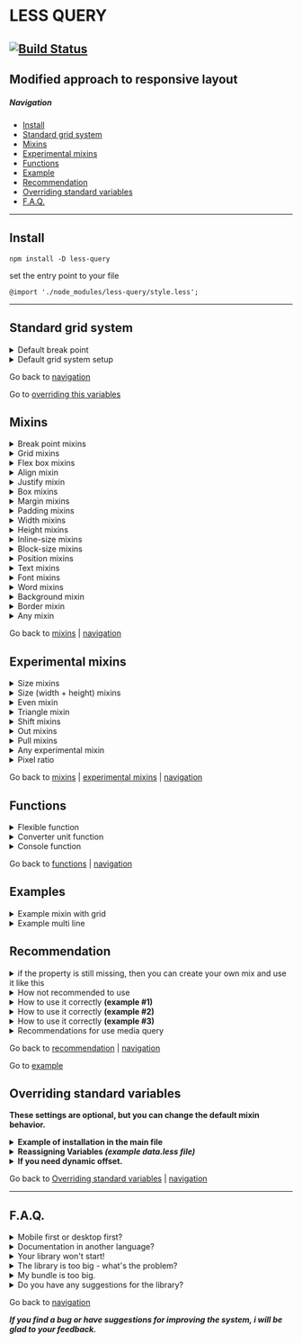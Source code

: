 # LESS QUERY
[![Build Status](https://travis-ci.com/dasx10/less-query.svg?branch=master)](https://travis-ci.com/dasx10/less-query)
----
**Modified approach to responsive layout**
----

##### Navigation
<nav id="navigation">
	<ul>
		<li>
			<a href="#install">Install</a>
		</li>
		<li>
			<a href="#standard-grid-system">Standard grid system</a>
		</li>
		<li>
			<a href="#mixins">Mixins</a>
		</li>
		<li>
			<a href="#experimental-mixins">Experimental mixins</a>
		</li>
		<li>
			<a href="#functions">Functions</a>
		</li>
		<li>
			<a href="#examples">Example</a>
		</li>
		<li>
			<a href="#recommendation">Recommendation</a>
		</li>
		<li>
			<a href="#overriding-standard-variables">Overriding standard variables</a>
		</li>
		<li>
			<a href="#faq">F.A.Q.</a>
		</li>
	</ul>
</nav>

---
## Install
```
npm install -D less-query
```

set the entry point to your file

```
@import './node_modules/less-query/style.less';
```

---


## Standard grid system

<details id="grid-system-mixin">
	<summary>
		Default break point
	</summary>
	<table>
		<thead>
			<tr>
				<th>name</th>
				<th>width</th>
				<th>description</th>
			</tr>
		</thead>
		<tbody>
			<tr>
				<td>xt</td>
				<td>320px</td>
				<td>extra tiny</td>
			</tr>
			<tr>
				<td>ti</td>
				<td>430px</td>
				<td>tiny</td>
			</tr>
			<tr>
				<td>xs</td>
				<td>540px</td>
				<td>extra small</td>
			</tr>
			<tr>
				<td>sm</td>
				<td>720px</td>
				<td>small</td>
			</tr>
			<tr>
				<td>md</td>
				<td>960px</td>
				<td>medium</td>
			</tr>
			<tr>
				<td>lg</td>
				<td>1140px</td>
				<td>large</td>
			</tr>
			<tr>
				<td>xl</td>
				<td>1320px</td>
				<td>extra large</td>
			</tr>
			<tr>
				<td>hu</td>
				<td>1530px</td>
				<td>huge</td>
			</tr>
			<tr>
				<td>xh</td>
				<td>1680px</td>
				<td>extra huge</td>
			</tr>
		</tbody>
	</table>
</details>

<details id="grid-system-mixin">
	<summary>
		Default grid system setup
	</summary>
	<table>
		<thead>
			<tr>
				<th>name</th>
				<th>params</th>
				<th>description</th>
			</tr>
		</thead>
		<tbody>
			<tr>
				<td>columns count</td>
				<td>12</td>
				<td>number of columns in a column</td>
			</tr>
			<tr>
				<td>
					<a href="#offsets-a">offset</a>
				</td>
				<td>2em</td>
				<td>Column indents</td>
			</tr>
			<tr>
				<td>container</td>
				<td>1680px</td>
				<td>Standard container width</td>
			</tr>
		</tbody>
	</table>
</details>


<p>Go back to <a href="#navigation">navigation</a></p>
<p>Go to <a href="#overriding-standard-variables">overriding this variables</a></p>

## Mixins

<details id="grid-system-mixin">
	<summary>
		Break point mixins
	</summary>
	<table>
		<thead>
			<tr>
				<th>mixin</th>
				<th>input</th>
				<th>system</th>
				<th>description</th>
			</tr>
		</thead>
		<tbody>
			<tr>
				<td>.row</td>
				<td>keyword</td>
				<td>grid</td>
				<td>row for columns</td>
			</tr>
			<tr>
				<td>.col</td>
				<td>number</td>
				<td>grid</td>
				<td>column</td>
			</tr>
			<tr>
				<td>.col-count</td>
				<td>number</td>
				<td>false</td>
				<td>overrides the default column count</td>
			</tr>
			<tr>
				<td>.mq</td>
				<td>mixin</td>
				<td>grid</td>
				<td>media width builder</td>
			</tr>
			<tr>
				<td>.to</td>
				<td>mixin</td>
				<td>grid</td>
				<td>media max width only</td>
			</tr>
			<tr>
				<td>.from</td>
				<td>mixin</td>
				<td>grid</td>
				<td>media min width only</td>
			</tr>
			<tr>
				<td>.mqh</td>
				<td>mixin</td>
				<td>grid</td>
				<td>media height builder</td>
			</tr>
			<tr>
				<td>.container</td>
				<td>mixin</td>
				<td>false</td>
				<td>max size (container)</td>
			</tr>
			<tr>
				<td>.wrp</td>
				<td>mixin</td>
				<td>false</td>
				<td>padding max size (container)</td>
			</tr>
		</tbody>
	</table>
	<details id="example-grid-system-mixin">
	<summary>Example grid system mixin</summary>

	// input
	.grid{
		.row;
		&__col{
			.col(12, sm, 6, md, 4, lg, 3);
		}
	}

	// output
	.grid {
		margin-left: -15px;
		margin-right: -15px;
		display: flex;
		flex-flow: row wrap;
	}

	.grid__col {
		word-wrap: break-word;
		box-sizing: border-box;
		margin-left: 15px;
		margin-right: 15px;
	}

	@media (max-width: 720px) {
		.grid__col {
			width: calc(100% - 30px);
		}
	}

	@media (min-width: 720px) and (max-width: 960px) {
		.grid__col {
			width: calc(50% - 30px);
		}
	}

	@media (min-width: 960px) and (max-width: 1140px) {
		.grid__col {
			width: calc(33.333333333333336% - 30px);
		}
	}

	@media (min-width: 1140px) {
		.grid__col {
			width: calc(25% - 30px);
		}
	}
</details>
<details id="grid-s-mix">
	<summary>Example .mq</summary>

	.mq(xs, { .p(1px); color:red }, 1200px, .m(2px));

	/*
		@media (min-width: 540px) and (max-width: 1200px) {
			.class-grid {
				padding: 1px;
				color: red;
			}
		}

		@media (min-width: 1200px) {
			.class-grid {
				margin: 2px;
			}
		}
	*/
</details>
<hr />

</details>


<details id="grid-mixin">
	<summary>
		Grid mixins
	</summary>
	<table>
		<thead>
			<tr>
				<th>mixin</th>
				<th>short</th>
				<th>grid system</th>
			</tr>
		</thead>
		<tbody>
			<tr>
				<td>.grid-area</td>
				<td>.ga</td>
				<td>true</td>
			</tr>
			<tr>
				<td>.grid-auto-column</td>
				<td>.gac</td>
				<td>true</td>
			</tr>
			<tr>
				<td>.grid-auto-row</td>
				<td>.gar</td>
				<td>true</td>
			</tr>
			<tr>
				<td>.grid-template</td>
				<td>.gt</td>
				<td>true</td>
			</tr>
			<tr>
				<td>.grid-template-column</td>
				<td>.gtc</td>
				<td>true</td>
			</tr>
			<tr>
				<td>.grid-template-row</td>
				<td>.gtr</td>
				<td>true</td>
			</tr>
			<tr>
				<td>.grid-column</td>
				<td>.gc</td>
				<td>true</td>
			</tr>
			<tr>
				<td>.grid-column-gap</td>
				<td>.gcg</td>
				<td>true</td>
			</tr>
			<tr>
				<td>.grid-column-start</td>
				<td>.gcs</td>
				<td>true</td>
			</tr>
			<tr>
				<td>.grid-column-end</td>
				<td>.gce</td>
				<td>true</td>
			</tr>
			<tr>
				<td>.grid-row</td>
				<td>.gr</td>
				<td>true</td>
			</tr>
			<tr>
				<td>.grid-row-gap</td>
				<td>.grg</td>
				<td>true</td>
			</tr>
			<tr>
				<td>.grid-row-start</td>
				<td>.grs</td>
				<td>true</td>
			</tr>
			<tr>
				<td>.grid-row-end</td>
				<td>.gre</td>
				<td>true</td>
			</tr>
			<tr>
				<td>.grid-gap</td>
				<td>.gg</td>
				<td>true</td>
			</tr>
		</tbody>
	</table>
</details>

<details id="flex-mixin">
	<summary>
		Flex box mixins
	</summary>
	<table>
		<thead>
			<tr>
				<th>mixin</th>
				<th>short</th>
				<th>grid system</th>
				<th>multi line</th>
			</tr>
		</thead>
		<tbody>
			<tr>
				<td>.flex</td>
				<td>.fx</td>
				<td>true</td>
				<td>false</td>
			</tr>
			<tr>
				<td>.flex-basis</td>
				<td>.fxb</td>
				<td>true</td>
				<td>false</td>
			</tr>
			<tr>
				<td>.flex-direction</td>
				<td>.fxd</td>
				<td>true</td>
				<td>false</td>
			</tr>
			<tr>
				<td>.flex-flow</td>
				<td>.fxf</td>
				<td>true</td>
				<td>false</td>
			</tr>
			<tr>
				<td>.flex-grow</td>
				<td>.fxg</td>
				<td>true</td>
				<td>false</td>
			</tr>
			<tr>
				<td>.flex-shrink</td>
				<td>.fxs</td>
				<td>true</td>
				<td>false</td>
			</tr>
			<tr>
				<td>.flex-wrap</td>
				<td>.fxw</td>
				<td>true</td>
				<td>false</td>
			</tr>
		</tbody>
	</table>
</details>


<details id="align-mixin">
	<summary>
		Align mixin
	</summary>
	<table>
		<thead>
			<tr>
				<th>mixin</th>
				<th>short</th>
				<th>grid system</th>
				<th>multi line</th>
			</tr>
		</thead>
		<tbody>
			<tr>
				<td>.align-content</td>
				<td>.ac</td>
				<td>true</td>
				<td>false</td>
			</tr>
			<tr>
				<td>.align-items</td>
				<td>.ai</td>
				<td>true</td>
				<td>false</td>
			</tr>
			<tr>
				<td>.align-self</td>
				<td>.as</td>
				<td>true</td>
				<td>false</td>
			</tr>
		</tbody>
	</table>
</details>

<details id="justify-mixin">
	<summary>
		Justify mixin
	</summary>
	<table>
		<thead>
			<tr>
				<th>mixin</th>
				<th>short</th>
				<th>grid system</th>
				<th>multi line</th>
			</tr>
		</thead>
		<tbody>
			<tr>
				<td>.justify-content</td>
				<td>.jc</td>
				<td>true</td>
				<td>false</td>
			</tr>
			<tr>
				<td>.justify-items</td>
				<td>.ji</td>
				<td>true</td>
				<td>false</td>
			</tr>
			<tr>
				<td>.justify-self</td>
				<td>.js</td>
				<td>true</td>
				<td>false</td>
			</tr>
		</tbody>
	</table>
</details>


<details id="box-mixin">
	<summary>
		Box mixins
	</summary>
	<table>
		<thead>
			<tr>
				<th>mixin</th>
				<th>short</th>
				<th>grid system</th>
				<th>multi line</th>
			</tr>
		</thead>
		<tbody>
			<tr>
				<td>.box-shadow</td>
				<td>.bsh</td>
				<td>true</td>
				<td>false</td>
			</tr>
			<tr>
				<td>.box-sizing</td>
				<td>.bz</td>
				<td>true</td>
				<td>false</td>
			</tr>
		</tbody>
	</table>
</details>

<details id="margin-mixin">
	<summary>
		Margin mixins
	</summary>
	<table>
		<thead>
			<tr>
				<th>mixin</th>
				<th>short</th>
				<th>grid system</th>
				<th>multi line</th>
			</tr>
		</thead>
		<tbody>
			<tr>
				<td>.margin</td>
				<td>.m</td>
				<td>true</td>
				<td>false</td>
			</tr>
			<tr>
				<td>.margin-top</td>
				<td>.mt</td>
				<td>true</td>
				<td>false</td>
			</tr>
			<tr>
				<td>.margin-right</td>
				<td>.mr</td>
				<td>true</td>
				<td>false</td>
			</tr>
			<tr>
				<td>.margin-bottom</td>
				<td>.mb</td>
				<td>true</td>
				<td>false</td>
			</tr>
			<tr>
				<td>.margin-left</td>
				<td>.ml</td>
				<td>true</td>
				<td>false</td>
			</tr>
			<tr>
				<td>.margin-y</td>
				<td>.my</td>
				<td>true</td>
				<td>true</td>
			</tr>
			<tr>
				<td>.margin-x</td>
				<td>.mx</td>
				<td>true</td>
				<td>true</td>
			</tr>
			<tr>
				<td>.margin-y-right</td>
				<td>.myr</td>
				<td>true</td>
				<td>true</td>
			</tr>
			<tr>
				<td>.margin-y-left</td>
				<td>.myl</td>
				<td>true</td>
				<td>true</td>
			</tr>
			<tr>
				<td>.margin-top-x</td>
				<td>.mxt</td>
				<td>true</td>
				<td>true</td>
			</tr>
			<tr>
				<td>.margin-bottom-x</td>
				<td>.mxb</td>
				<td>true</td>
				<td>true</td>
			</tr>
			<tr>
				<td>.margin-inline</td>
				<td>.m-il</td>
				<td>true</td>
				<td>false</td>
			</tr>
			<tr>
				<td>.margin-inline-start</td>
				<td>.m-ils</td>
				<td>true</td>
				<td>false</td>
			</tr>
			<tr>
				<td>.margin-inline-end</td>
				<td>.m-ile</td>
				<td>true</td>
				<td>false</td>
			</tr>
			<tr>
				<td>.margin-block</td>
				<td>.m-bl</td>
				<td>true</td>
				<td>false</td>
			</tr>
			<tr>
				<td>.margin-block-start</td>
				<td>.m-bls</td>
				<td>true</td>
				<td>false</td>
			</tr>
			<tr>
				<td>.margin-block-end</td>
				<td>.m-ble</td>
				<td>true</td>
				<td>false</td>
			</tr>
		</tbody>
	</table>
	<details>
	<summary>Example margin mixins</summary>

	.m(1rem 2rem);  // margin: 1rem 2rem;
	.mt(10px); 		// margin-top: 10px;
	.mb(10px); 		// margin-bottom: 10px;
	.ml(10px); 		// margin-left: 10px;
	.mr(10px); 		// margin-right: 10px;

	.my(5px); 		// margin-top: 5px; margin-bottom: 5px;
	.mx(5px); 		// margin-right: 5px; margin-left: 5px;
</details>
<hr />

</details>

<details id="padding-mixin">
	<summary>
		Padding mixins
	</summary>
	<table>
		<thead>
			<tr>
				<th>mixin</th>
				<th>short</th>
				<th>grid system</th>
				<th>multi line</th>
			</tr>
		</thead>
		<tbody>
			<tr>
				<td>.padding</td>
				<td>.p</td>
				<td>true</td>
				<td>false</td>
			</tr>
			<tr>
				<td>.padding-top</td>
				<td>.pt</td>
				<td>true</td>
				<td>false</td>
			</tr>
			<tr>
				<td>.padding-right</td>
				<td>.pr</td>
				<td>true</td>
				<td>false</td>
			</tr>
			<tr>
				<td>.padding-bottom</td>
				<td>.pb</td>
				<td>true</td>
				<td>false</td>
			</tr>
			<tr>
				<td>.padding-left</td>
				<td>.pl</td>
				<td>true</td>
				<td>false</td>
			</tr>
			<tr>
				<td>.padding-y</td>
				<td>.py</td>
				<td>true</td>
				<td>true</td>
			</tr>
			<tr>
				<td>.padding-x</td>
				<td>.px</td>
				<td>true</td>
				<td>true</td>
			</tr>
			<tr>
				<td>.padding-y-right</td>
				<td>.pyr</td>
				<td>true</td>
				<td>true</td>
			</tr>
			<tr>
				<td>.padding-y-left</td>
				<td>.pyl</td>
				<td>true</td>
				<td>true</td>
			</tr>
			<tr>
				<td>.padding-top-x</td>
				<td>.pxt</td>
				<td>true</td>
				<td>true</td>
			</tr>
			<tr>
				<td>.padding-bottom-x</td>
				<td>.pxb</td>
				<td>true</td>
				<td>true</td>
			</tr>
			<tr>
				<td>.padding-inline</td>
				<td>.p-il</td>
				<td>true</td>
				<td>false</td>
			</tr>
			<tr>
				<td>.padding-inline-start</td>
				<td>.p-ils</td>
				<td>true</td>
				<td>false</td>
			</tr>
			<tr>
				<td>.padding-inline-end</td>
				<td>.p-ile</td>
				<td>true</td>
				<td>false</td>
			</tr>
			<tr>
				<td>.padding-block</td>
				<td>.p-bl</td>
				<td>true</td>
				<td>false</td>
			</tr>
			<tr>
				<td>.padding-block-start</td>
				<td>.p-bls</td>
				<td>true</td>
				<td>false</td>
			</tr>
			<tr>
				<td>.padding-block-end</td>
				<td>.p-ble</td>
				<td>true</td>
				<td>false</td>
			</tr>
		</tbody>
	</table>
	<details>
	<summary>Example padding mixins</summary>

	.p(1rem 2rem);  // padding: 1rem 2rem;
	.pt(10px); 		// padding-top: 10px;
	.pb(10px); 		// padding-bottom: 10px;
	.pl(10px); 		// padding-left: 10px;
	.pr(10px); 		// padding-right: 10px;

	.py(5px); 		// padding-top: 5px; padding-bottom: 5px;
	.px(5px); 		// padding-right: 5px; padding-left: 5px;
</details>
<hr />

</details>

<details id="width-mixin">
	<summary>
		Width mixins
	</summary>
	<table>
		<thead>
			<tr>
				<th>mixin</th>
				<th>short</th>
				<th>grid system</th>
				<th>multi line</th>
			</tr>
		</thead>
		<tbody>
			<tr>
				<td>.width</td>
				<td>.w</td>
				<td>true</td>
				<td>false</td>
			</tr>
			<tr>
				<td>.min-width</td>
				<td>.miw</td>
				<td>true</td>
				<td>false</td>
			</tr>
			<tr>
				<td>.max-width</td>
				<td>.mw</td>
				<td>true</td>
				<td>false</td>
			</tr>
			<tr>
				<td>.minmax-width</td>
				<td>.mmw</td>
				<td>true</td>
				<td>true</td>
			</tr>
		</tbody>
	</table>
</details>

<details id="height-mixin">
	<summary>
		Height mixins
	</summary>
	<table>
		<thead>
			<tr>
				<th>mixin</th>
				<th>short</th>
				<th>grid system</th>
				<th>multi line</th>
			</tr>
		</thead>
		<tbody>
			<tr>
				<td>.height</td>
				<td>.h</td>
				<td>true</td>
				<td>false</td>
			</tr>
			<tr>
				<td>.min-height</td>
				<td>.mih</td>
				<td>true</td>
				<td>false</td>
			</tr>
			<tr>
				<td>.max-height</td>
				<td>.mh</td>
				<td>true</td>
				<td>false</td>
			</tr>
			<tr>
				<td>.minmax-height</td>
				<td>.mmh</td>
				<td>true</td>
				<td>true</td>
			</tr>
		</tbody>
	</table>
</details>

<details id="inline-size-mixin">
	<summary>
		Inline-size mixins
	</summary>
	<table>
		<thead>
			<tr>
				<th>mixin</th>
				<th>short</th>
				<th>grid system</th>
				<th>multi line</th>
			</tr>
		</thead>
		<tbody>
			<tr>
				<td>.inline-size</td>
				<td>.il-sz</td>
				<td>true</td>
				<td>false</td>
			</tr>
			<tr>
				<td>.min-inline-size</td>
				<td>.miil-sz</td>
				<td>true</td>
				<td>false</td>
			</tr>
			<tr>
				<td>.max-inline-size</td>
				<td>.mil-sz</td>
				<td>true</td>
				<td>false</td>
			</tr>
			<tr>
				<td>.minmax-inline-size</td>
				<td>.mmil-sz</td>
				<td>true</td>
				<td>true</td>
			</tr>
		</tbody>
	</table>
</details>

<details id="block-size-mixin">
	<summary>
		Block-size mixins
	</summary>
	<table>
		<thead>
			<tr>
				<th>mixin</th>
				<th>short</th>
				<th>grid system</th>
				<th>multi line</th>
			</tr>
		</thead>
		<tbody>
			<tr>
				<td>.block-size</td>
				<td>.bl-sz</td>
				<td>true</td>
				<td>false</td>
			</tr>
			<tr>
				<td>.min-block-size</td>
				<td>.mibl-sz</td>
				<td>true</td>
				<td>false</td>
			</tr>
			<tr>
				<td>.max-block-size</td>
				<td>.mbl-sz</td>
				<td>true</td>
				<td>false</td>
			</tr>
			<tr>
				<td>.minmax-block-size</td>
				<td>.mmbl-sz</td>
				<td>true</td>
				<td>true</td>
			</tr>
		</tbody>
	</table>
</details>

<details id="position-mixin">
	<summary>
		Position mixins
	</summary>
	<table>
		<thead>
			<tr>
				<th>mixin</th>
				<th>short</th>
				<th>grid system</th>
				<th>multi line</th>
				<th>description</th>
			</tr>
		</thead>
		<tbody>
			<tr>
				<td>.a</td>
				<td>.a</td>
				<td>true</td>
				<td>true</td>
				<td>All position</td>
			</tr>
			<tr>
				<td>.top</td>
				<td>.t</td>
				<td>true</td>
				<td>false</td>
				<td></td>
			</tr>
			<tr>
				<td>.right</td>
				<td>.r</td>
				<td>true</td>
				<td>false</td>
				<td></td>
			</tr>
			<tr>
				<td>.bottom</td>
				<td>.b</td>
				<td>true</td>
				<td>false</td>
				<td></td>
			</tr>
			<tr>
				<td>.left</td>
				<td>.l</td>
				<td>true</td>
				<td>false</td>
				<td></td>
			</tr>
			<tr>
				<td>.y</td>
				<td>.y</td>
				<td>true</td>
				<td>true</td>
				<td>top + bottom</td>
			</tr>
			<tr>
				<td>.x</td>
				<td>.x</td>
				<td>true</td>
				<td>true</td>
				<td>right + left</td>
			</tr>
			<tr>
				<td>.inset</td>
				<td>.is</td>
				<td>true</td>
				<td>false</td>
				<td></td>
			</tr>
			<tr>
				<td>.inset-block</td>
				<td>.isbl</td>
				<td>true</td>
				<td>false</td>
				<td></td>
			</tr>			<tr>
				<td>.inset-block-start</td>
				<td>.isbls</td>
				<td>true</td>
				<td>false</td>
				<td></td>
			</tr>			<tr>
				<td>.inset-block-end</td>
				<td>.isble</td>
				<td>true</td>
				<td>false</td>
				<td></td>
			</tr>
			<tr>
				<td>.inset-inline</td>
				<td>.isil</td>
				<td>true</td>
				<td>false</td>
				<td></td>
			</tr>			<tr>
				<td>.inset-inline-start</td>
				<td>.isils</td>
				<td>true</td>
				<td>false</td>
				<td></td>
			</tr>			<tr>
				<td>.inset-inline-end</td>
				<td>.isile</td>
				<td>true</td>
				<td>false</td>
				<td></td>
			</tr>
		</tbody>
	</table>
</details>

<details id="text-mixin">
	<summary>
		Text mixins
	</summary>
	<table>
		<thead>
			<tr>
				<th>mixin</th>
				<th>short</th>
				<th>grid system</th>
				<th>multi line</th>
			</tr>
		</thead>
		<tbody>
			<tr>
				<td>.text-align</td>
				<td>.ta</td>
				<td>true</td>
				<td>false</td>
			</tr>
			<tr>
				<td>.text-decoration</td>
				<td>.td</td>
				<td>true</td>
				<td>false</td>
			</tr>
			<tr>
				<td>.text-indent</td>
				<td>.ti</td>
				<td>true</td>
				<td>false</td>
			</tr>
			<tr>
				<td>.text-shadow</td>
				<td>.ts</td>
				<td>true</td>
				<td>false</td>
			</tr>
			<tr>
				<td>.text-transform</td>
				<td>.tt</td>
				<td>true</td>
				<td>false</td>
			</tr>
			<tr>
				<td>.text-overflow</td>
				<td>.tv</td>
				<td>true</td>
				<td>false</td>
			</tr>
		</tbody>
	</table>
</details>

<details id="font-mixin">
	<summary>
		Font mixins
	</summary>
	<table>
		<thead>
			<tr>
				<th>mixin</th>
				<th>short</th>
				<th>grid system</th>
				<th>multi line</th>
			</tr>
		</thead>
		<tbody>
			<tr>
				<td>.font</td>
				<td>.f</td>
				<td>true</td>
				<td>false</td>
			</tr>
			<tr>
				<td>.font-style</td>
				<td>.fs</td>
				<td>true</td>
				<td>false</td>
			</tr>
			<tr>
				<td>.font-size</td>
				<td>.fz</td>
				<td>true</td>
				<td>false</td>
			</tr>
			<tr>
				<td>.font-weight</td>
				<td>.f</td>
				<td>true</td>
				<td>false</td>
			</tr>
			<tr>
				<td>.font-family</td>
				<td>.ff</td>
				<td>true</td>
				<td>false</td>
			</tr>
		</tbody>
	</table>
</details>

<details id="word-mixin">
	<summary>
		Word mixins
	</summary>
	<table>
		<thead>
			<tr>
				<th>mixin</th>
				<th>short</th>
				<th>grid system</th>
				<th>multi line</th>
			</tr>
		</thead>
		<tbody>
			<tr>
				<td>.word-break</td>
				<td>.wb</td>
				<td>true</td>
				<td>false</td>
			</tr>
			<tr>
				<td>.word-spacing</td>
				<td>.ws</td>
				<td>true</td>
				<td>false</td>
			</tr>
			<tr>
				<td>.word-wrap</td>
				<td>.ww</td>
				<td>true</td>
				<td>false</td>
			</tr>
		</tbody>
	</table>
</details>

<details id="background-mixin">
	<summary>
		Background mixin
	</summary>
	<table>
		<thead>
			<tr>
				<th>mixin</th>
				<th>short</th>
				<th>grid system</th>
				<th>multi line</th>
			</tr>
		</thead>
		<tbody>
			<tr>
				<td>.background</td>
				<td>.bg</td>
				<td>true</td>
				<td>false</td>
			</tr>
			<tr>
				<td>.background-attachment</td>
				<td>.bga</td>
				<td>true</td>
				<td>false</td>
			</tr>
			<tr>
				<td>.background-clip</td>
				<td>.bgcl</td>
				<td>true</td>
				<td>false</td>
			</tr>
			<tr>
				<td>.background-color</td>
				<td>.bgc</td>
				<td>true</td>
				<td>false</td>
			</tr>
			<tr>
				<td>.background-image</td>
				<td>.bgi</td>
				<td>true</td>
				<td>false</td>
			</tr>
			<tr>
				<td>.background-origin</td>
				<td>.bgo</td>
				<td>true</td>
				<td>false</td>
			</tr>
			<tr>
				<td>.background-position</td>
				<td>.bgp</td>
				<td>true</td>
				<td>false</td>
			</tr>
			<tr>
				<td>.background-repeat</td>
				<td>.bgr</td>
				<td>true</td>
				<td>false</td>
			</tr>
			<tr>
				<td>.background-size</td>
				<td>.bgz</td>
				<td>true</td>
				<td>false</td>
			</tr>
		</tbody>
	</table>
</details>

<details id="border-mixin">
	<summary>
		Border mixin
	</summary>
	<table>
		<thead>
			<tr>
				<th>mixin</th>
				<th>short</th>
				<th>grid system</th>
				<th>multi line</th>
			</tr>
		</thead>
		<tbody>
			<tr>
				<td>.border</td>
				<td>.bd</td>
				<td>true</td>
				<td>false</td>
			</tr>
			<tr>
				<td>.border-style</td>
				<td>.bds</td>
				<td>true</td>
				<td>false</td>
			</tr>
			<tr>
				<td>.border-color</td>
				<td>.bdc</td>
				<td>true</td>
				<td>false</td>
			</tr>
			<tr>
				<td>.border-radius</td>
				<td>.bd-rs</td>
				<td>true</td>
				<td>false</td>
			</tr>
		</tbody>
	</table>
</details>

<details id="any-mixin">
	<summary>
		Any mixin
	</summary>
	<table>
		<thead>
			<tr>
				<th>mixin</th>
				<th>short</th>
				<th>grid system</th>
				<th>multi line</th>
			</tr>
		</thead>
		<tbody>
			<tr>
				<td>.line-height</td>
				<td>.lh</td>
				<td>true</td>
				<td>false</td>
			</tr>
			<tr>
				<td>.order</td>
				<td>.od</td>
				<td>true</td>
				<td>false</td>
			</tr>
			<tr>
				<td>.letter-spacing</td>
				<td>.ls</td>
				<td>true</td>
				<td>false</td>
			</tr>
			<tr>
				<td>.display</td>
				<td>.d</td>
				<td>true</td>
				<td>false</td>
			</tr>
			<tr>
				<td>.resize</td>
				<td>.rz</td>
				<td>true</td>
				<td>false</td>
			</tr>
			<tr>
				<td>.position</td>
				<td>.pos</td>
				<td>true</td>
				<td>false</td>
			</tr>
			<tr>
				<td>.vertical-align</td>
				<td>.va</td>
				<td>true</td>
				<td>false</td>
			</tr>
			<tr>
				<td>.clip</td>
				<td>.cp</td>
				<td>true</td>
				<td>false</td>
			</tr>
		</tbody>
	</table>
</details>


Go back to <a href="#mixins">mixins</a> | <a href="#navigation">navigation</a>

## Experimental mixins

<details id="size-mixin">
	<summary title="height + width">
		Size mixins
	</summary>
	<p>block-size + inline-size</p>
	<table>
		<thead>
			<tr>
				<th>mixin</th>
				<th>short</th>
				<th>grid system</th>
				<th>multi line</th>
			</tr>
		</thead>
		<tbody>
			<tr>
				<td>.size</td>
				<td>.sz</td>
				<td>true</td>
				<td>true</td>
			</tr>
			<tr>
				<td>.min-size</td>
				<td>.misz</td>
				<td>true</td>
				<td>true</td>
			</tr>
			<tr>
				<td>.max-size</td>
				<td>.msz</td>
				<td>true</td>
				<td>true</td>
			</tr>
			<tr>
				<td>.minmax-size</td>
				<td>.mmsz</td>
				<td>true</td>
				<td>true</td>
			</tr>
		</tbody>
	</table>
</details>

<details id="box-mixin">
	<summary title="height + width">
		Size (width + height) mixins
	</summary>
	<p>Height + width</p>
	<table>
		<thead>
			<tr>
				<th>mixin</th>
				<th>short</th>
				<th>grid system</th>
				<th>multi line</th>
			</tr>
		</thead>
		<tbody>
			<tr>
				<td>.box</td>
				<td>.bx</td>
				<td>true</td>
				<td>true</td>
			</tr>
			<tr>
				<td>.min-box</td>
				<td>.mibx</td>
				<td>true</td>
				<td>true</td>
			</tr>
			<tr>
				<td>.max-box</td>
				<td>.mbx</td>
				<td>true</td>
				<td>true</td>
			</tr>
			<tr>
				<td>.minmax-box</td>
				<td>.mmbx</td>
				<td>true</td>
				<td>true</td>
			</tr>
		</tbody>
	</table>
</details>

<details id="even-mixin">
	<summary title="Align + justify">
		Even mixin
	</summary>
	<p>Align + justify</p>
	<table>
		<thead>
			<tr>
				<th>mixin</th>
				<th>short</th>
				<th>grid system</th>
				<th>multi line</th>
			</tr>
		</thead>
		<tbody>
			<tr>
				<td>.even-content</td>
				<td>.ec</td>
				<td>true</td>
				<td>true</td>
			</tr>
			<tr>
				<td>.even-items</td>
				<td>.ei</td>
				<td>true</td>
				<td>true</td>
			</tr>
			<tr>
				<td>.even-self</td>
				<td>.es</td>
				<td>true</td>
				<td>true</td>
			</tr>
		</tbody>
	</table>
</details>

<details id="triangle-mixin">
	<summary>
		Triangle mixin
	</summary>
	<table>
		<thead>
			<tr>
				<th>mixin</th>
				<th>input</th>
				<th>grid system</th>
				<th>Multi line</th>
			</tr>
		</thead>
		<tbody>
			<tr>
				<td>.triangle-t</td>
				<td>number</td>
				<td>false</td>
				<td>false</td>
			</tr>
			<tr>
				<td>.triangle-r</td>
				<td>number</td>
				<td>false</td>
				<td>false</td>
			</tr>
			<tr>
				<td>.triangle-b</td>
				<td>number</td>
				<td>false</td>
				<td>false</td>
			</tr>
			<tr>
				<td>.triangle-l</td>
				<td>number</td>
				<td>false</td>
				<td>false</td>
			</tr>
			<tr>
				<td>.triangle-rt</td>
				<td>number</td>
				<td>false</td>
				<td>false</td>
			</tr>
			<tr>
				<td>.triangle-rb</td>
				<td>number</td>
				<td>false</td>
				<td>false</td>
			</tr>
		</tbody>
	</table>
</details>

<details id="shift-mixin">
	<summary title="margin + padding">
		Shift mixins
	</summary>
	<p>margin + padding</p>
	<table>
		<thead>
			<tr>
				<th>mixin</th>
				<th>grid system</th>
				<th>multi line</th>
			</tr>
		</thead>
		<tbody>
			<tr>
				<td>.shift</td>
				<td>true</td>
				<td>false</td>
			</tr>
			<tr>
				<td>.shift-t</td>
				<td>true</td>
				<td>false</td>
			</tr>
			<tr>
				<td>.shift-r</td>
				<td>true</td>
				<td>false</td>
			</tr>
			<tr>
				<td>.shift-b</td>
				<td>true</td>
				<td>false</td>
			</tr>
			<tr>
				<td>.shift-l</td>
				<td>true</td>
				<td>false</td>
			</tr>
			<tr>
				<td>.shift-y</td>
				<td>true</td>
				<td>true</td>
			</tr>
			<tr>
				<td>.shift-x</td>
				<td>true</td>
				<td>true</td>
			</tr>
		</tbody>
	</table>
</details>

<details id="out-mixin">
	<summary title="-margin +padding">
		Out mixins
	</summary>
	<p>-margin +padding</p>
	<table>
		<thead>
			<tr>
				<th>mixin</th>
				<th>grid system</th>
				<th>multi line</th>
			</tr>
		</thead>
		<tbody>
			<tr>
				<td>.out</td>
				<td>true</td>
				<td>false</td>
			</tr>
			<tr>
				<td>.out-t</td>
				<td>true</td>
				<td>false</td>
			</tr>
			<tr>
				<td>.out-r</td>
				<td>true</td>
				<td>false</td>
			</tr>
			<tr>
				<td>.out-b</td>
				<td>true</td>
				<td>false</td>
			</tr>
			<tr>
				<td>.out-l</td>
				<td>true</td>
				<td>false</td>
			</tr>
			<tr>
				<td>.out-y</td>
				<td>true</td>
				<td>true</td>
			</tr>
			<tr>
				<td>.out-x</td>
				<td>true</td>
				<td>true</td>
			</tr>
		</tbody>
	</table>
</details>

<details id="pull-mixin">
	<summary title="-margin +padding">
		Pull mixins
	</summary>
	<p>-margin +padding</p>
	<table>
		<thead>
			<tr>
				<th>mixin</th>
				<th>grid system</th>
				<th>multi line</th>
			</tr>
		</thead>
		<tbody>
			<tr>
				<td>.pull</td>
				<td>true</td>
				<td>false</td>
			</tr>
			<tr>
				<td>.pull-t</td>
				<td>true</td>
				<td>false</td>
			</tr>
			<tr>
				<td>.pull-r</td>
				<td>true</td>
				<td>false</td>
			</tr>
			<tr>
				<td>.pull-b</td>
				<td>true</td>
				<td>false</td>
			</tr>
			<tr>
				<td>.pull-l</td>
				<td>true</td>
				<td>false</td>
			</tr>
			<tr>
				<td>.pull-y</td>
				<td>true</td>
				<td>true</td>
			</tr>
			<tr>
				<td>.pull-x</td>
				<td>true</td>
				<td>true</td>
			</tr>
		</tbody>
	</table>
</details>

<details>
	<summary>
		Any experimental mixin
	</summary>
	<table>
		<thead>
			<tr>
				<th>mixin</th>
				<th>grid system</th>
				<th>multi line</th>
				<th>description</th>
			</tr>
		</thead>
		<tbody>
			<tr>
				<td>.reset</td>
				<td>false</td>
				<td>false</td>
				<td>normalize</td>
			</tr>
			<tr>
				<td>.round</td>
				<td>false</td>
				<td>false</td>
				<td>border-radius: 50%;</td>
			</tr>
			<tr>
				<td>.circle</td>
				<td>false</td>
				<td>false</td>
				<td>circle</td>
			</tr>
		</tbody>
	</table>
</details>

<details id="pxrt">
	<summary>
		Pixel ratio
	</summary>
	<p>Mixin: .pxrt()</p>
	<p>Params: pixel ration (number) or mixin</p>

	.pxrt(
		1, { background-image:url('1.webp') },
		2, { background-image:url('2.webp') },
		3, { background-image:url('3.webp') }
	);
	// 1x upload only 1.webp
	// retina 2x upload only 2.webp
	// retina 3x upload only 3.webp
</details>



Go back to <a href="#mixins"> mixins</a> | <a href="#experimental-mixins">experimental mixins</a> | <a href="#navigation">navigation</a>

## Functions

<details id="flexible-function">
	<summary>
		Flexible function
	</summary>
	<table>
		<thead>
			<tr>
				<th>name</th>
				<th>first param *</th>
				<th>second param *</th>
				<th>next params</th>
				<th>description</th>
			</tr>
		</thead>
		<tbody>
			<tr>
				<td>fw</td>
				<td>min size</td>
				<td>max size</td>
				<td>min-width, max-width</td>
				<td>adapts to width</td>
			</tr>
			<tr>
				<td>fh</td>
				<td>min size</td>
				<td>max size</td>
				<td>min-height, max-height</td>
				<td>adapts to height</td>
			</tr>
			<tr>
				<td>fmin</td>
				<td>min size</td>
				<td>max size</td>
				<td>min-size, max-size</td>
				<td>adapts to min height or width desktop size</td>
			</tr>
			<tr>
				<td>fmax</td>
				<td>min size</td>
				<td>max size</td>
				<td>min-size, max-size</td>
				<td>adapts to max height or width desktop size</td>
			</tr>
			<tr>
				<td>fd</td>
				<td>min size</td>
				<td>max size</td>
				<td>min-width, min-height, max-width, max-height</td>
				<td>adapts to desktop size</td>
			</tr>
		</tbody>
	</table>
	<details>
	<summary>Example</summary>

	// flexible font
	.fz(fw(12px, 20px)); // -> font-size: calc(10.4px + 0.5vw);
</details>
	<details>
	<summary>
		Default params (next params)
	</summary>
	<table>
		<thead>
			<tr>
				<th>name</th>
				<th>value</th>
			</tr>
		</thead>
		<tbody>
			<tr>
				<td>min-height</td>
				<td>240px</td>
			</tr>
			<tr>
				<td>min-width</td>
				<td>320px</td>
			</tr>
			<tr>
				<td>max-height</td>
				<td>1080px</td>
			</tr>
			<tr>
				<td>max-width</td>
				<td>1920px</td>
			</tr>
			<tr>
				<td>min-size</td>
				<td>320px</td>
			</tr>
			<tr>
				<td>max-size</td>
				<td>1920px</td>
			</tr>
		</tbody>
	</table>
</details>
	<hr />
</details>
<details id="converter-function">
	<summary>
		Converter unit function
	</summary>
	<table>
		<thead>
			<tr>
				<th>name</th>
				<th>first param *</th>
				<th>second param</th>
				<th>description</th>
			</tr>
		</thead>
		<tbody>
			<tr>
				<td>toEm</td>
				<td>number params</td>
				<td>the default font-size of this block</td>
				<td>convert pixel to em (If the font-size is already set for the block. The second parameter is optional. Not applicable if the font-size in the block is set in ЕМ) (If you did not specify the parameter and the parameter was not found. The font value for root will be taken)</td>
			</tr>
			<tr>
				<td>toRem</td>
				<td>number params</td>
				<td>default :root or html font-size</td>
				<td>convert pixel to rem (unless you specify 2 parameter. The function will try to find it automatically. if the value cannot be found, the default value is 16px)</td>
			</tr>
			<tr>
				<td>toP</td>
				<td>px unit</td>
				<td>default width layout</td>
				<td>convert pixel to %</td>
			</tr>
			<tr>
				<td>toW</td>
				<td>px unit</td>
				<td>default width layout</td>
				<td>convert pixel to vw</td>
			</tr>
			<tr>
				<td>toH</td>
				<td>px unit</td>
				<td>default width layout</td>
				<td>convert pixel to vh</td>
			</tr>
			<tr>
				<td>toM</td>
				<td>px unit</td>
				<td>default width layout</td>
				<td>convert pixel to vmax</td>
			</tr>
			<tr>
				<td>toMi</td>
				<td>px unit</td>
				<td>default width layout</td>
				<td>convert pixel to vmin</td>
			</tr>
			<tr>
				<td>toPx</td>
				<td>any number unit</td>
				<td>default width layout</td>
				<td>convert unit to px</td>
			</tr>
		</tbody>
	</table>
	<details>
	<summary>
		Example
	</summary>

	toEm(16); 		   // 1em;
	toPx(10%, 1920px);  // 192px;
	toP(20px, 1920px); // 1.0416666666666665%;

	.pt(toEm(16)); 	   // padding-top: 1em;
</details>
	<hr />
</details>

<details id="console-function">
	<summary>
		Console function
	</summary>
	<table>
		<thead>
			<tr>
				<th>name</th>
				<th>input or type</th>
				<th>description</th>
			</tr>
		</thead>
		<tbody>
			<tr>
				<td>console-log</td>
				<td>varaiable | unit | params | string ...</td>
				<td>output from console</td>
			</tr>
			<tr>
				<td>console-dir</td>
				<td>varaiable | unit | params | string ...</td>
				<td>output from console full information</td>
			</tr>
			<tr>
				<td>console-error</td>
				<td>varaiable | unit | params | string ...</td>
				<td>output from console (red output)</td>
			</tr>
		</tbody>
	</table>
</details>


Go back to <a href="#functions">functions</a> | <a href="#navigation">navigation</a>

## Examples

<details>
	<summary>Example mixin with grid</summary>

	// input
	.class{
		.px(1px, xs, 2px, sm, 3px);
	}

	// output
	@media (min-width: 45em) {
		.class {
			padding-left: 3px;
			padding-right: 3px;
		}
	}

	@media (max-width: 33.75em) {
		.class {
			padding-left: 1px;
			padding-right: 1px;
		}
	}

	@media (min-width: 33.75em) and (max-width: 45em) {
		.class {
			padding-left: 2px;
			padding-right: 2px;
		}
	}
</details>

<details>
	<summary>Example multi line</summary>

	// input
	.shift {
		.mx(1px 2px);
		.my(10px 5px, sm, 8px);
	}

	// output
	.shift {
		margin-right: 1px;
		margin-left: 2px;
	}

	@media (min-width: 45em) {
		.shift {
			margin-top: 8px;
			margin-bottom: 8px;
		}
	}

	@media (max-width: 45em) {
		.shift {
			margin-top: 10px;
			margin-bottom: 5px;
		}
	}
</details>


## Recommendation

<details>
	<summary>if the property is still missing, then you can create your own mix and use it like this</summary>

	.myMix(@params){
		.c(lighten(@params));
		.bgc(darken(@params));
	}

	.mq(
		sm,     .myMix(darkred),
		1280px, .myMix(#000)
	);
</details>

<details>
	<summary>How not recommended to use</summary>

	.mq(
		{.px(xs, 10px, sm, 20px);},
		md,
		{.my(sm, 5px, md, 12px, lg, auto);}
	)
</details>

<details>
	<summary>How to use it correctly <strong>(example #1)</strong></summary>

	.px(xs, 10px, sm, 20px);
	.my(sm, 5px, md, 12px, lg, auto);
</details>

<details>
	<summary>How to use it correctly <strong>(example #2)</strong></summary>

	.mq(
		xs, .px(10px),
		sm, .px(20px)
	);

	.mq(
		sm, .my(5px),
		md, .my(12px),
		lg, .my(auto)
	);
</details>

<details>
	<summary>How to use it correctly <strong>(example #3)</strong></summary>

	.mq(
		xs, .px(10px),
		sm, {
			.px(20px);
			.my(12px);
		},
		md, .my(12px),
		lg, .my(auto)
	);
</details>

<details>
	<summary>Recommendations for use media query</summary>
	<p>We strongly recommend that your media mixin starts with a parameter and ends with a parameter.</p>
	<p>This does not mean that you are using it incorrectly. But this is a signal that you are most likely doing something wrong.</p>
	<p></p>
	<details>
		<summary>Example of correct use</summary>
		<pre>
			.mq(.p(5px), xs, .p(10px));
			.m(1rem, xs, 1.5rem);
		</pre>
	</details>
	<details>
		<summary>An example of a possibly incorrect use</summary>
		<pre>
			.mq(xs, .p(10px), sm, .p(5px), md);
			.m(xs, 1.5rem, sm, 2rem, md);
		</pre>
	</details>
	<hr />
</details>

<p>Go back to <a href="#recommendation">recommendation</a> | <a href="#navigation">navigation</a></p>
<p>Go to <a href="#example">example</a></p>

## Overriding standard variables
**These settings are optional, but you can change the default mixin behavior.**

<details>
	<summary><strong>Example of installation in the main file</strong></summary>
	<em>Create a file for variables. For example, at the root of the data.less directory. And register the file after registering the library.</em>

	@import './node_modules/less-query/style.less';
	@import './data.less';
</details>
<details>
	<summary><strong>Reassigning Variables <em>(example data.less file)</em></strong></summary>
	<em>Use parameters in your data.less file</em>

	// BREAK POINTS

	@breaks:{
		@xl : 1440px;
		@lg : 1200px;
		@md : 960px;
		@sm : 720px;
		@xs : 540px;
	}

	// ANY GRID

	@number-of-columns: 24;
	@width-wrapper : 1440px;

	// OFFSET

	@offset: 1em;
	@offset-one-side: @offset / 2;
	@offset-one-deny: @offset-one-side * -1;

	@offset-x: @offset;
	@offset-one-side-x:  @offset-x / 2;
	@offset-one-deny-x:  @offset-one-side-x * -1;

	@offset-left: @offset-x;
	@offset-one-side-left: @offset-left / 2;
	@offset-one-deny-left: @offset-one-side-left * -1;

	@offset-right: @offset-x;
	@offset-one-side-right: @offset-right / 2;
	@offset-one-deny-right: @offset-one-side-right * -1;

	@offset-y: @offset;
	@offset-one-side-y:  @offset-y / 2;
	@offset-one-deny-y:  @offset-one-side-y * -1;

	@offset-top: @offset-y;
	@offset-one-side-top: @offset-top / 2;
	@offset-one-deny-top: @offset-one-side-top * -1;

	@offset-bottom: @offset-y;
	@offset-one-side-bottom: @offset-bottom / 2;
	@offset-one-deny-bottom: @offset-one-side-bottom * -1;

	// SHIFT

	@default-margin: 		auto;
	@default-margin-x: 		@default-margin;
	@default-margin-left: 	@default-margin-x;
	@default-margin-right:  @default-margin-x;
	@default-margin-y: 		@default-margin;
	@default-margin-top: 	@default-margin-y;
	@default-margin-bottom: @default-margin-y;

	@default-padding: 		 auto;
	@default-padding-x: 	 @default-padding;
	@default-padding-left: 	 @default-padding-x;
	@default-padding-right:  @default-padding-x;
	@default-padding-y: 	 @default-padding;
	@default-padding-top: 	 @default-padding-y;
	@default-padding-bottom: @default-padding-y;
</details>
<details>
	<summary><strong>If you need dynamic offset.</strong></summary>
	<p>
		You can also set them in your <a href="#overriding-standard-variables" id="offsets-a">settings file</a>.
		Variable offsets will be automatically inserted into the <a href="#standard-grid-system">column system</a>.
	</p>
	<p>We strongly recommend using it as an exception.</p>
	<p>If you want the same offsets on all sides. Then use</p>
	<pre>
		@offset-var: my offset;
	</pre>
	<p>If you need different horizontal and vertical offset. Then use these options.</p>
	<pre>
		@offset-var-x: my offset x;
		@offset-var-y: my offset y;
	</pre>
	<details>
	<summary>Example: @offset-var: 1em;</summary>

	:root {
		--offset: 	1em;
		--offset-x: var(--offset);
		--offset-y: var(--offset);
		--offset-l: var(--offset-x);
		--offset-r: var(--offset-x);
		--offset-t: var(--offset-y);
		--offset-b: var(--offset-y);

		--offset-one-side:   calc(var(--offset) / 2);
		--offset-one-side-x: calc(var(--offset-x) / 2);
		--offset-one-side-y: calc(var(--offset-y) / 2);
		--offset-one-side-l: calc(var(--offset-x) / 2);
		--offset-one-side-r: calc(var(--offset-x) / 2);
		--offset-one-side-t: calc(var(--offset-y) / 2);
		--offset-one-side-b: calc(var(--offset-y) / 2);
	}
</details>
	<details>
	<summary>Example: @offset-var-x: 1em;</summary>

	:root {
		--offset-x: 1em;
		--offset-l: var(--offset-x);
		--offset-r: var(--offset-x);
		--offset-one-side-l: calc(var(--offset-x) / 2);
		--offset-one-side-r: calc(var(--offset-x) / 2);
		--offset-one-side-x: calc(var(--offset-x) / 2);
	}
</details>
	<details>
	<summary>Example: @offset-var-x: 1em; @offset-var-y: 2em;</summary>

	:root {
		--offset-x: 1em;
		--offset-l: var(--offset-x);
		--offset-r: var(--offset-x);
		--offset-one-side-l: calc(var(--offset-x) / 2);
		--offset-one-side-r: calc(var(--offset-x) / 2);
		--offset-one-side-x: calc(var(--offset-x) / 2);
		--offset-y: 2em;
		--offset-t: var(--offset-y);
		--offset-b: var(--offset-y);
		--offset-one-side-t: calc(var(--offset-y) / 2);
		--offset-one-side-b: calc(var(--offset-y) / 2);
		--offset-one-side-y: calc(var(--offset-y) / 2);
	}
</details>
</details>

Go back to <a href="#overriding-standard-variables">Overriding standard variables</a> | <a href="#navigation">navigation</a>

---

## F.A.Q.

<details>
	<summary>Mobile first or desktop first?</summary>
	<p>this library does not take a mobile-first approach. It also does not use a desktop-centric approach. But there is an opportunity to apply one or another approach in the library. Read the instructions carefully. The library combines both approaches.</p>
	<h4>Benefits of this approach</h4>
	<p>Faster rendering speed</p>
	<p><i>Since you don't need to apply styles and then overwrite them</i></p>
	<p>Since you don't need to apply styles and then overwrite them</p>
	<p>You don't have to think about which approach to use.</p>
	<p><i>since the hybrid approach is backward compatible with any of the approaches</i></p>
	<br />
	<h4>Disadvantages of this approach</h4>
	<p>increases file size almost insignificantly</p>
	<p><i>due to the use of both the minimum and maximum value</i></p>
</details>

<details>
	<summary>Documentation in another language?</summary>
	<p>There is currently no documentation in other languages.Work in progress. If you would like to help us translate, you can send a pull request to the author.</p>
</details>

<details>
	<summary>Your library won't start!</summary>
	<p>Please check your version node js. - Tested and works correctly since version 14</p>
	<p>check your transpiler `less` - the library was tested as with a regular transpiler. Same thing via 'webpack' 'gulp'</p>
	<p>Check if the library is connected correctly</p>
	<p>You are trying to run the library through the browser? This does not work. You need node js to work</p>
	<p>I checked everything and tried everything. But still doesn't work - Please write to the author about this problem. Preferably informative with screenshots. So that we can help you</p>
</details>

<details>
	<summary>The library is too big - what's the problem?</summary>
	<p>Don't worry about it - your latest kit will only get what you need.</p>
</details>

<details>
	<summary>My bundle is too big.</summary>
	<p>To reduce the size of the bundle, we recommend using minifiers in conjunction with the library to combine media query.</p>
</details>

<details>
	<summary>Do you have any suggestions for the library?</summary>
	<p>Please write to the author or send a pull request. We will be glad to consider your suggestions.</p>
</details>

Go back to <a href="#navigation">navigation</a>

***If you find a bug or have suggestions for improving the system, i will be glad to your feedback.***
